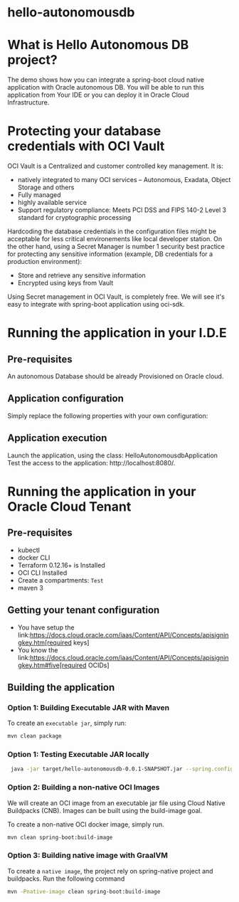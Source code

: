 # hello-autonomousdb

# What is Hello Autonomous DB project?
The demo shows how you can integrate a spring-boot cloud native application with Oracle autonomous DB.
You will be able to run this application from Your IDE or you can deploy it in Oracle Cloud Infrastructure.

# Protecting your database credentials with OCI Vault 

OCI Vault is a Centralized and customer controlled key management.
It is: 
- natively integrated to many OCI services – Autonomous, Exadata, Object Storage and others
- Fully managed
- highly available service
- Support regulatory compliance: Meets PCI DSS and FIPS 140-2 Level 3 standard for cryptographic processing

Hardcoding the database credentials in the configuration files might be acceptable for less critical environements like local developer station.
On the other hand, using a Secret Manager is number 1 security best practice for protecting any sensitive information (example, DB credentials for a production environment):
- Store and retrieve any sensitive information
- Encrypted using keys from Vault

Using Secret management in OCI Vault, is completely free. 
We will see it's easy to integrate with spring-boot application using oci-sdk.

# Running the application in your I.D.E

## Pre-requisites
An autonomous Database should be already Provisioned on Oracle cloud.
## Application configuration
Simply replace the following properties with your own configuration:
## Application execution
Launch the application, using the class: HelloAutonomousdbApplication
Test the access to the application: http://localhost:8080/.


# Running the application in your Oracle Cloud Tenant
## Pre-requisites
- kubectl
- docker CLI
- Terraform 0.12.16+ is Installed
- OCI CLI Installed
- Create a compartments: `Test`
- maven 3

## Getting your tenant configuration
- You have setup the link:https://docs.cloud.oracle.com/iaas/Content/API/Concepts/apisigningkey.htm[required keys]
- You know the link:https://docs.cloud.oracle.com/iaas/Content/API/Concepts/apisigningkey.htm#five[required OCIDs]

## Building the application 

### Option 1: Building Executable JAR with Maven
To create an `executable jar`, simply run:

```sh
mvn clean package
```

### Option 1: Testing Executable JAR locally

```sh
 java -jar target/hello-autonomousdb-0.0.1-SNAPSHOT.jar --spring.config.location=/Users/bnasslah/Documents/workspace/hello-autonomousdb/src/main/resources/
```

### Option 2: Building a non-native OCI Images
We will create an OCI image from an executable jar file using Cloud Native Buildpacks (CNB).
Images can be built using the build-image goal.

To create a non-native OCI docker image, simply run.

```sh
mvn clean spring-boot:build-image
```

### Option 3: Building native image with GraalVM
To create a `native image`, the project rely on spring-native project and buildpacks.
Run the following command

```sh
mvn -Pnative-image clean spring-boot:build-image
```
